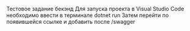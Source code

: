 Тестовое задание бекэнд
Для запуска проекта в Visual Studio Code необходимо ввести в терминале
  dotnet run
Затем перейти по появившейся ссылке и добавить после /swagger
